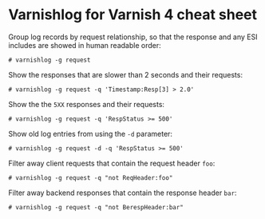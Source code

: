 # Varnishlog for Varnish 4 cheat sheet

Group log records by request relationship, so that the response and any ESI includes are showed in human readable order:

    # varnishlog -g request

Show the responses that are slower than 2 seconds and their requests:

    # varnishlog -g request -q 'Timestamp:Resp[3] > 2.0'

Show the the ``5XX`` responses and their requests:

    # varnishlog -g request -q 'RespStatus >= 500'

Show old log entries from using the ``-d`` parameter:

    # varnishlog -g request -d -q 'RespStatus >= 500'

Filter away client requests that contain the request header ``foo``:

    # varnishlog -g request -q "not ReqHeader:foo"

Filter away backend responses that contain the response header ``bar``:

    # varnishlog -g request -q "not BerespHeader:bar"
